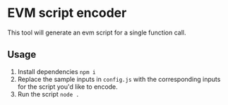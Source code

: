 # EVM script encoder

This tool will generate an evm script for a single function call.

## Usage

1. Install dependencies
   `npm i`
2. Replace the sample inputs in `config.js` with the corresponding inputs for the script you'd like to encode.
3. Run the script
   `node .`
